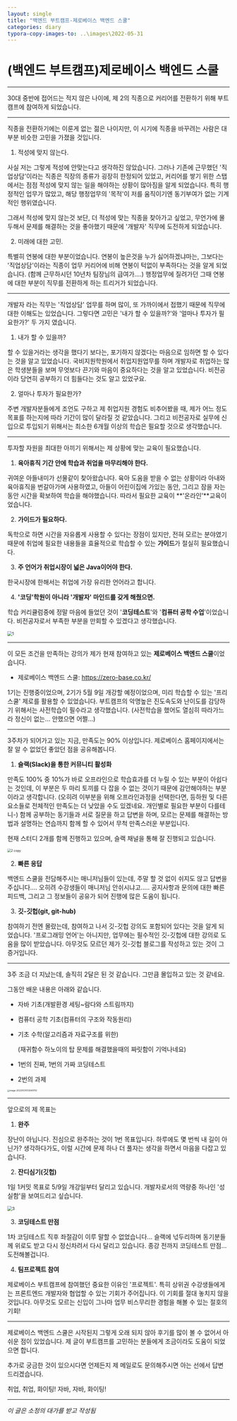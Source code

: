 ```yaml
---
layout: single
title: "백엔드 부트캠프-제로베이스 백엔드 스쿨"
categories: diary
typora-copy-images-to: ..\images\2022-05-31
---
```


# (백엔드 부트캠프)제로베이스 백엔드 스쿨

------

30대 중반에 접어드는 적지 않은 나이에, 제 2의 직종으로 커리어를 전환하기 위해 부트캠프에 참여하게 되었습니다.

------

직종을 전환하기에는 이룬게 없는 젊은 나이지만, 이 시기에 직종을 바꾸려는 사람은 대부분 비슷한 고민을 가졌을 것입니다.

1) 적성에 맞지 않는다.

사실 저는 그렇게 적성에 안맞는다고 생각하진 않았습니다. 그러나 기존에 근무했던 '직업상담'이라는 직종은 직장의 종류가 굉장히 한정되어 있었고, 커리어를 쌓기 위한 스탭에서는 점점 적성에 맞지 않는 일을 해야하는 상황이 많아짐을 알게 되었습니다. 특히 행정적인 업무가 많았고, 해당 행정업무의 '목적'이 저를 움직이기엔 동기부여가 없는 기계적인 행위였습니다.

그래서 적성에 맞지 않는것 보단, 더 적성에 맞는 직종을 찾아가고 싶었고, 무언가에 몰두해서 문제를 해결하는 것을 좋아했기 때문에 '개발자' 직무에 도전하게 되었습니다.



2. 미래에 대한 고민.

특별히 연봉에 대한 부분이었습니다. 연봉이 높은것을 누가 싫어하겠냐마는, 그보다는 '직업상담'이라는 직종이 업무 커리어에 비해 연봉이 턱없이 부족하다는 것을 알게 되었습니다. (함께 근무하시던 10년차 팀장님의 급여가....) 행정업무에 질려가던 그때 연봉에 대한 부분이 직무를 전환하게 하는 트리거가 되었습니다.

------

개발자 라는 직무는 '직업상담' 업무를 하며 많이, 또 가까이에서 접했기 때문에 직무에 대한 이해도는 있었습니다. 그렇다면 고민은 '내가 할 수 있을까?'와 '얼마나 투자가 필요한가?' 두 가지 였습니다.



1. 내가 할 수 있을까?

할 수 있을거라는 생각을 했다기 보다는, 포기하지 않겠다는 마음으로 임하면 할 수 있다는 것을 알고 있었습니다. 국비지원학원에서 취업지원업무를 하며 개발자로 취업하는 많은 학생분들을 보며 무엇보다 끈기와 마음이 중요하다는 것을 알고 있었습니다. 비전공이라 당연히 공부하기 더 힘들다는 것도 알고 있었구요.



2. 얼마나 투자가 필요한가?

주변 개발자분들에게 조언도 구하고 제 취업지원 경험도 비추어봤을 때, 제가 어느 정도 목표를 하는지에 따라 기간이 많이 달라질 것 같았습니다. 그리고 비전공자로 실무에 신입으로 투입되기 위해서는 최소한 6개월 이상의 학습은 필요할 것으로 생각했습니다.

------

투자할 자원을 최대한 아끼기 위해서는 제 상황에 맞는 교육이 필요했습니다.

1. **육아휴직 기간 안에 학습과 취업을 마무리해야 한다.**

귀여운 아들내미가 선물같이 찾아왔습니다. 육아 도움을 받을 수 없는 상황이라 아내와 육아휴직을 번갈아가며 사용하였고, 아들이 어린이집에 가있는 동안, 그리고 잠을 자는 동안 시간을 확보하여 학습을 해야했습니다. 따라서 필요한 교육이 **'온라인'**교육이었습니다.

2. **가이드가 필요하다.**

독학으로 하면 시간을 자유롭게 사용할 수 있다는 장점이 있지만, 전혀 모르는 분야였기 때문에 취업에 필요한 내용들을 효율적으로 학습할 수 있는 **가이드**가 절실히 필요했습니다.

3. **주 언어가 취업시장이 넓은 Java이어야 한다.**

한국시장에 한해서는 취업에 가장 유리한 언어라고 합니다.

4. **'코딩'학원이 아니라 '개발자' 마인드를 갖게 해줬으면.**

학습 커리큘럼중에 정말 마음에 들었던 것이 '**코딩테스트**'와 '**컴퓨터 공학 수업**'이었습니다. 비전공자로서 부족한 부분을 만회할 수 있겠다고 생각했습니다.

<img src="../images/2022-05-31/1.PNG" alt="1" style="zoom:67%;" />

------

이 모든 조건을 만족하는 강의가 제가 현재 참여하고 있는 **제로베이스 백엔드 스쿨**이었습니다.

- 제로베이스 백엔드 스쿨: https://zero-base.co.kr/

1기는 진행중이었으며, 2기가 5월 9일 개강할 예정이었으며, 미리 학습할 수 있는 '프리스쿨' 제로를 활용할 수 있었습니다. 부트캠프의 악명높은 진도속도와 난이도를 감당하기 위해서는 사전학습이 필수라고 생각했습니다. (사전학습을 했어도 열심히 따라가느라 정신이 없는... 안했으면 어쩔...)

------

3주차가 되어가고 있는 지금, 만족도는 90% 이상입니다. 제로베이스 홈페이지에서는 잘 알 수 없었던 좋았던 점을 공유해봅니다.

1. **슬랙(Slack)을 통한 커뮤니티 활성화**

만족도 100% 중 10%가 바로 오프라인으로 학습효과를 더 누릴 수 있는 부분이 아쉽다는 것인데, 이 부분은 두 마리 토끼를 다 잡을 수 없는 것이기 때문에 감안해야하는 부분이라고 생각합니다. (오히려 이부분을 위해 오프라인과정을 선택한다면, 등하원 및 다른 요소들로 전체적인 만족도는 더 낮았을 수도 있겠네요. 개인별로 필요한 부분이 다를테니-) 함께 공부하는 동기들과 서로 질문을 하고 답변을 하며, 모르는 문제를 해결하는 방법과 설명하는 연습까지 함께 할 수 있어서 무척 만족스러운 부분입니다.

현재 스터디 2개를 함께 진행하고 있으며, 슬랙 채널을 통해 잘 진행되고 있습니다.

<img src="../images/2022-05-31/2 copy.png" alt="2 copy" style="zoom: 50%;" />

2. **빠른 응답**

백엔드 스쿨을 전담해주시는 매니저님들이 있는데, 주말 할 것 없이 쉬지도 않고 답변을 주십니다.... 오히려 수강생들이 매니저님 안쉬시냐고..... 공지사항과 문의에 대한 빠른 피드백, 그리고 그 정보들이 공유가 되어 진행에 많은 도움이 됩니다.

3. **깃-깃헙(git, git-hub)**

참여하기 전엔 몰랐는데, 참여하고 나서 깃-깃헙 강의도 포함되어 있다는 것을 알게 되었습니다. '프로그래밍 언어'는 아니지만, 업무에는 필수적인 깃-깃헙에 대한 강의로 도움을 많이 받았습니다. 아무것도 모르던 제가 깃-깃헙 블로그를 작성하고 있는 것이 그 증거입니다.

------

3주 조금 더 지났는데, 솔직히 2달은 된 것 같습니다. 그만큼 몰입하고 있는 것 같네요.

그동안 배운 내용은 아래와 같습니다.

- 자바 기초(개발환경 세팅~람다와 스트림까지)

- 컴퓨터 공학 기초(컴퓨터의 구조와 작동원리)

- 기초 수학(알고리즘과 자료구조를 위한)

  (재귀함수 하노이의 탑 문제를 해결했을때의 짜릿함이 기억나네요)

- 1번의 진짜, 1번의 가짜 코딩테스트

- 2번의 과제

<img src="../images/2022-05-31/image-20220531013049700.png" alt="image-20220531013049700" style="zoom: 33%;" />



------

앞으로의 제 목표는 

1. **완주**

장난이 아닙니다. 진심으로 완주하는 것이 1번 목표입니다. 하루에도 몇 번씩 내 길이 아닌가? 생각하다가도, 이럴 시간에 문제 하나 더 풀자는 생각을 하면서 마음을 다잡고 있습니다. 

2. **잔디심기(깃헙)**

1일 1커밋 목표로 5/9일 개강일부터 달리고 있습니다. 개발자로서의 역량중 하나인 '성실함'을 보여드리고 싶습니다.

<img src="../images/2022-05-31/3.PNG" alt="3" style="zoom: 67%;" />

3. **코딩테스트 만점**

1차 코딩테스트 직후 좌절감이 이루 말할 수 없었습니다... 슬랙에 넋두리하며 동기분들께 위로도 받고 다시 정신차려서 다시 달리고 있습니다. 종강 전까지 코딩테스트 만점... 도전해볼겁니다.

4. **팀프로젝트 참여**

제로베이스 부트캠프에 참여했던 중요한 이유인 '프로젝트'. 특히 상위권 수강생들에게는 프론트엔드 개발자와 협업할 수 있는 기회가 주어집니다. 이 기회를 절대 놓치지 않을 것입니다. 아무것도 모르는 신입이 그나마 업무 비스무리한 경험을 해볼 수 있는 절호의 기회!

------

제로베이스 백엔드 스쿨은 시작된지 그렇게 오래 되지 않아 후기를 많이 볼 수 없어서 아쉬운 점이 있었습니다. 제 글이 부트캠프를 고민하는 분들에게 조금이라도 도움이 되었으면 합니다.

추가로 궁금한 것이 있으시다면 언제든지 제 메일로도 문의해주시면 아는 선에서 답변 드리겠습니다.

취업, 취업, 화이팅! 자바, 자바, 화이팅!

------

*이 글은 소정의 대가를 받고 작성됨*